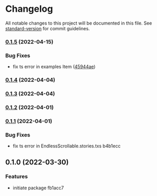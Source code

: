 # Changelog

All notable changes to this project will be documented in this file. See [standard-version](https://github.com/conventional-changelog/standard-version) for commit guidelines.

### [0.1.5](https://github.com/gh-igor/endless-scrollable/compare/v0.1.4...v0.1.5) (2022-04-15)


### Bug Fixes

* fix ts error in examples Item ([45944ae](https://github.com/gh-igor/endless-scrollable/commit/45944ae273909d1d5dd5df465fe063005f182674))

### [0.1.4](https://github.com/gh-igor/endless-scrollable/compare/v0.1.3...v0.1.4) (2022-04-04)

### [0.1.3](https://github.com/gh-igor/endless-scrollable/compare/v0.1.2...v0.1.3) (2022-04-04)

### [0.1.2](https://github.com/gh-igor/endless-scrollable/compare/v0.1.1...v0.1.2) (2022-04-01)

### [0.1.1](///compare/v0.1.0...v0.1.1) (2022-04-01)


### Bug Fixes

* fix ts error in EndlessScrollable.stories.txs b4b1ecc

## 0.1.0 (2022-03-30)


### Features

* initiate package fb1acc7
